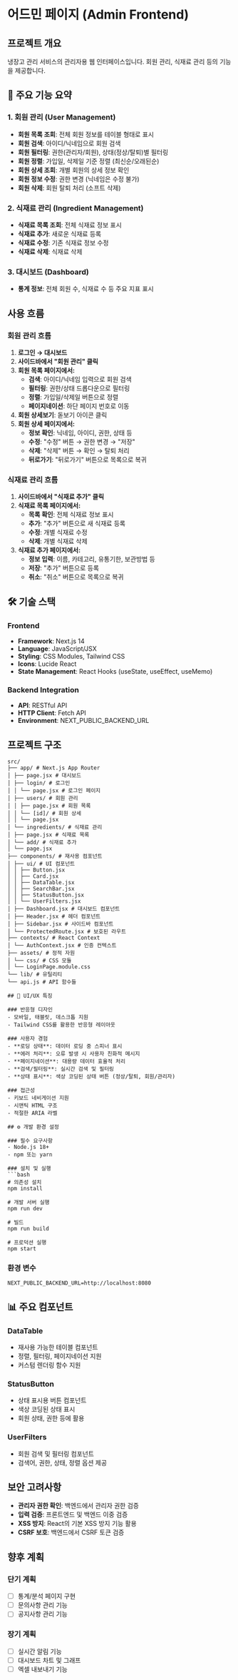# 어드민 페이지 (Admin Frontend)

## 프로젝트 개요
냉장고 관리 서비스의 관리자용 웹 인터페이스입니다. 회원 관리, 식재료 관리 등의 기능을 제공합니다.

## 🚀 주요 기능 요약

### 1. 회원 관리 (User Management)
- **회원 목록 조회**: 전체 회원 정보를 테이블 형태로 표시
- **회원 검색**: 아이디/닉네임으로 회원 검색
- **회원 필터링**: 권한(관리자/회원), 상태(정상/탈퇴)별 필터링
- **회원 정렬**: 가입일, 삭제일 기준 정렬 (최신순/오래된순)
- **회원 상세 조회**: 개별 회원의 상세 정보 확인
- **회원 정보 수정**: 권한 변경 (닉네임은 수정 불가)
- **회원 삭제**: 회원 탈퇴 처리 (소프트 삭제)

### 2. 식재료 관리 (Ingredient Management)
- **식재료 목록 조회**: 전체 식재료 정보 표시
- **식재료 추가**: 새로운 식재료 등록
- **식재료 수정**: 기존 식재료 정보 수정
- **식재료 삭제**: 식재료 삭제

### 3. 대시보드 (Dashboard)
- **통계 정보**: 전체 회원 수, 식재료 수 등 주요 지표 표시

## 사용 흐름

### 회원 관리 흐름
1. **로그인 → 대시보드**
2. **사이드바에서 "회원 관리" 클릭**
3. **회원 목록 페이지에서:**
   - **검색**: 아이디/닉네임 입력으로 회원 검색
   - **필터링**: 권한/상태 드롭다운으로 필터링
   - **정렬**: 가입일/삭제일 버튼으로 정렬
   - **페이지네이션**: 하단 페이지 번호로 이동
4. **회원 상세보기**: 돋보기 아이콘 클릭
5. **회원 상세 페이지에서:**
   - **정보 확인**: 닉네임, 아이디, 권한, 상태 등
   - **수정**: "수정" 버튼 → 권한 변경 → "저장"
   - **삭제**: "삭제" 버튼 → 확인 → 탈퇴 처리
   - **뒤로가기**: "뒤로가기" 버튼으로 목록으로 복귀

### 식재료 관리 흐름
1. **사이드바에서 "식재료 추가" 클릭**
2. **식재료 목록 페이지에서:**
   - **목록 확인**: 전체 식재료 정보 표시
   - **추가**: "추가" 버튼으로 새 식재료 등록
   - **수정**: 개별 식재료 수정
   - **삭제**: 개별 식재료 삭제
3. **식재료 추가 페이지에서:**
   - **정보 입력**: 이름, 카테고리, 유통기한, 보관방법 등
   - **저장**: "추가" 버튼으로 등록
   - **취소**: "취소" 버튼으로 목록으로 복귀

## 🛠 기술 스택

### Frontend
- **Framework**: Next.js 14
- **Language**: JavaScript/JSX
- **Styling**: CSS Modules, Tailwind CSS
- **Icons**: Lucide React
- **State Management**: React Hooks (useState, useEffect, useMemo)

### Backend Integration
- **API**: RESTful API
- **HTTP Client**: Fetch API
- **Environment**: NEXT_PUBLIC_BACKEND_URL

## 프로젝트 구조

```
src/
├── app/ # Next.js App Router
│ ├── page.jsx # 대시보드
│ ├── login/ # 로그인
│ │ └── page.jsx # 로그인 페이지
│ ├── users/ # 회원 관리
│ │ ├── page.jsx # 회원 목록
│ │ └── [id]/ # 회원 상세
│ │ └── page.jsx
│ └── ingredients/ # 식재료 관리
│ ├── page.jsx # 식재료 목록
│ └── add/ # 식재료 추가
│ └── page.jsx
├── components/ # 재사용 컴포넌트
│ ├── ui/ # UI 컴포넌트
│ │ ├── Button.jsx
│ │ ├── Card.jsx
│ │ ├── DataTable.jsx
│ │ ├── SearchBar.jsx
│ │ ├── StatusButton.jsx
│ │ └── UserFilters.jsx
│ ├── Dashboard.jsx # 대시보드 컴포넌트
│ ├── Header.jsx # 헤더 컴포넌트
│ ├── Sidebar.jsx # 사이드바 컴포넌트
│ └── ProtectedRoute.jsx # 보호된 라우트
├── contexts/ # React Context
│ └── AuthContext.jsx # 인증 컨텍스트
├── assets/ # 정적 자원
│ └── css/ # CSS 모듈
│ └── LoginPage.module.css
└── lib/ # 유틸리티
└── api.js # API 함수들

## 🎨 UI/UX 특징

### 반응형 디자인
- 모바일, 태블릿, 데스크톱 지원
- Tailwind CSS를 활용한 반응형 레이아웃

### 사용자 경험
- **로딩 상태**: 데이터 로딩 중 스피너 표시
- **에러 처리**: 오류 발생 시 사용자 친화적 메시지
- **페이지네이션**: 대용량 데이터 효율적 처리
- **검색/필터링**: 실시간 검색 및 필터링
- **상태 표시**: 색상 코딩된 상태 버튼 (정상/탈퇴, 회원/관리자)

### 접근성
- 키보드 네비게이션 지원
- 시맨틱 HTML 구조
- 적절한 ARIA 라벨

## ⚙️ 개발 환경 설정

### 필수 요구사항
- Node.js 18+
- npm 또는 yarn

### 설치 및 실행
```bash
# 의존성 설치
npm install

# 개발 서버 실행
npm run dev

# 빌드
npm run build

# 프로덕션 실행
npm start
```

### 환경 변수
```env
NEXT_PUBLIC_BACKEND_URL=http://localhost:8080
```

## 📊 주요 컴포넌트

### DataTable
- 재사용 가능한 테이블 컴포넌트
- 정렬, 필터링, 페이지네이션 지원
- 커스텀 렌더링 함수 지원

### StatusButton
- 상태 표시용 버튼 컴포넌트
- 색상 코딩된 상태 표시
- 회원 상태, 권한 등에 활용

### UserFilters
- 회원 검색 및 필터링 컴포넌트
- 검색어, 권한, 상태, 정렬 옵션 제공

## 보안 고려사항

- **관리자 권한 확인**: 백엔드에서 관리자 권한 검증
- **입력 검증**: 프론트엔드 및 백엔드 이중 검증
- **XSS 방지**: React의 기본 XSS 방지 기능 활용
- **CSRF 보호**: 백엔드에서 CSRF 토큰 검증

## 향후 계획

### 단기 계획
- [ ] 통계/분석 페이지 구현
- [ ] 문의사항 관리 기능
- [ ] 공지사항 관리 기능

### 장기 계획
- [ ] 실시간 알림 기능
- [ ] 대시보드 차트 및 그래프
- [ ] 엑셀 내보내기 기능
